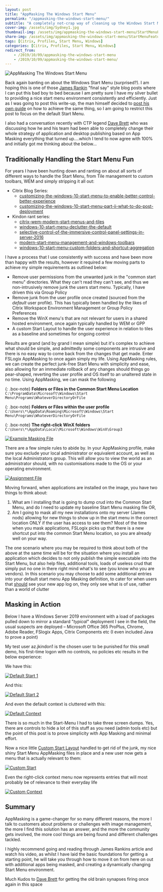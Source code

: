 ```yaml
---
layout: post
title: "AppMasking The Windows Start Menu"
permalink: "/appmasking-the-windows-start-menu/"
subtitle: "A completely not-crap way of cleaning up the Windows Start Menu - without breaking stuff"
cover-img: /assets/img/Sydney1.jpg
thumbnail-img: /assets/img/appmasking-the-windows-start-menu/StartMenuFeatured.png
share-img: /assets/img/appmasking-the-windows-start-menu/StartMenuFeatured.png
tags: [Citrix, Profiles, Start Menu, Windows]
categories: [Citrix, Profiles, Start Menu, Windows]
redirect_from: 
    - /2019/10/09/appmasking-the-windows-start-menu
    - /2019/10/09/appmasking-the-windows-start-menu/
---
```


![AppMasking The Windows Start Menu]({{site.baseurl}}/assets/img/appmasking-the-windows-start-menu/StartMenuFeatured.png)

Back again banting on about the Windows Start Menu (surprised?). I am hoping this is one of those [James Rankin](https://james-rankin.com/) "final say" style blog posts where I can put this bad boy to bed because I am pretty sure I have my silver bullet to providing a nice start menu environment consistently and efficiently. Just as I was going to post this write-up, the man himself decided to [post his own guide](https://james-rankin.com/videos/dynamic-start-menu-on-server-2016-2019-and-windows-10/) on how to achieve the same thing, so I am going to restrict this post to focus on the default Start Menu. 

I also had a conversation recently with CTP legend [Dave Brett](https://twitter.com/dbretty) who was discussing how he and his team had been able to completely change their whole strategy of application and desktop publishing based on App Masking everything that turned up….which I tend to now agree with 100% and initially got me thinking about the below…

## Traditionally Handling the Start Menu Fun

For years I have been hunting down and ranting on about all sorts of different ways to handle the Start Menu, from Tile management to custom toolbars, WEM and simply stripping it all out:

*  Citrix Blog Series:
    *  [customizing-the-windows-10-start-menu-to-enable-better-control-better-experience](https://www.citrix.com/blogs/2018/04/10/customizing-the-windows-10-start-menu-to-enable-better-control-better-experience/)
    *  [customizing-the-windows-10-start-menu-part-ii-what-to-do-post-deployment](https://www.citrix.com/blogs/2018/05/30/customizing-the-windows-10-start-menu-part-ii-what-to-do-post-deployment/)
*  Kindon rant series:
    *  [citrix-wem-modern-start-menus-and-tiles](https://jkindon.com/2017/10/13/citrix-wem-modern-start-menus-and-tiles/)
    *  [windows-10-start-menu-declutter-the-default](https://jkindon.com/2018/03/20/windows-10-start-menu-declutter-the-default/)
    *  [selective-control-of-the-immersive-control-panel-settings-in-server-2016](https://jkindon.com/2018/09/29/selective-control-of-the-immersive-control-panel-settings-in-server-2016/)
    *  [modern-start-menu-management-and-windows-toolbars](https://jkindon.com/2019/01/29/modern-start-menu-management-and-windows-toolbars/)
    *  [windows-10-start-menu-custom-folders-and-shortcut-aggregation](https://jkindon.com/2019/02/06/windows-10-start-menu-custom-folders-and-shortcut-aggregation/)

I have a process that I use consistently with success and have been more than happy with the results, however it required a few moving parts to achieve my simple requirements as outlined below:

*  Remove user permissions from the unwanted junk in the "common start menu" directories. What they can't read they can't see, and thus we non-intrusively remove junk the users start menu. Typically, I have driven this via Group Policy
*  Remove junk from the user profile once created (sourced from the *default* user profile). This has typically been handled by the likes of Citrix Workspace Environment Management or Group Policy Preferences
*  Remove the WinX menu's that are not relevant for users in a shared hosted environment, once again typically handled by WEM or GPP
*  A custom Start Layout to handle the user experience in relation to tiles as a baseline and sometimes for ongoing control

Results are grand (and by grand I mean simple) but it's complex to achieve what should be simple, and admittedly some components are intrusive and there is no easy way to come back from the changes that get made. Enter FSLogix AppMasking to once again simply my life. Using AppMasking rules, we can create the perfect junk-free Start Menu with simplicity and ease, also allowing for an immediate rollback of any changes should things go pear-shaped, reverting the user profile and OS itself to an unaltered state in no time. Using AppMasking, we can mask the following

{: .box-note}
**Folders or Files in the Common Start Menu Location** `C:\ProgramData\Microsoft\Windows\Start Menu\Programs\WhateverDirectoryOrFile`

{: .box-note}
**Folders or Files within the user profile** `C:\Users\*\AppData\Roaming\Microsoft\Windows\Start Menu\Programs\WhateverDirectoryOrFile`

{: .box-note}
**The right-click WinX folders** `C:\Users\*\AppData\Local\Microsoft\Windows\WinX\Group3`

[![Example Masking File]({{site.baseurl}}/assets/img/appmasking-the-windows-start-menu/AppMaskProfile.png)]({{site.baseurl}}/assets/img/appmasking-the-windows-start-menu/AppMaskProfile.png)

There are a few simple rules to abide by. In your AppMasking profile, make sure you exclude your local administrator or equivalent account, as well as the local Administrators group. This will allow you to view the world as an administrator should, with no customisations made to the OS or your operating environment.

[![Assignment File]({{site.baseurl}}/assets/img/appmasking-the-windows-start-menu/AppMaskAssignments.png)]({{site.baseurl}}/assets/img/appmasking-the-windows-start-menu/AppMaskAssignments.png)

Moving forward, when applications are installed on the image, you have two things to think about:

1.  What am I installing that is going to dump crud into the Common Start Menu, and do I need to update my baseline Start Menu masking file OR,
2.  Am I going to mask all my new installations onto my server (James nods) allowing for new things to show up in the start menu in the correct location ONLY if the user has access to see them? Most of the time when you mask applications, FSLogix picks up that there is a new shortcut put into the common Start Menu location, so you are already well on your way.

The one scenario where you may be required to think about both of the above at the same time will be for the situation where you install an application which decides to not only publish the simple executable into the Start Menu, but also help files, additional tools, loads of useless crud that simply put no one in there right mind what's to see (you know who you are vendors). In this scenario you may choose to add some additional entries into your default start menu App Masking definition, to cater for when users that <u>should</u> see your new app log on, they only see what is of use, rather than a world of clutter

## Masking in Action

Below I have a Windows Server 2019 environment with a load of packages pulled down to mirror a standard "*typical*" deployment I see in the field, the usual suspects are deployed – Microsoft Office 365 ProPlus, Chrome, Adobe Reader, FSlogix Apps, Citrix Components etc (I even included Java to prove a point) 

My test user az.jkindon1 is the chosen user to be punished for this small demo, his first-time logon with no controls, no policies etc results in the below experience:
  
We have this:

[![Default Start 1]({{site.baseurl}}/assets/img/appmasking-the-windows-start-menu/DefaultStart1.png)]({{site.baseurl}}/assets/img/appmasking-the-windows-start-menu/DefaultStart1.png)

And this:

[![Default Start 2]({{site.baseurl}}/assets/img/appmasking-the-windows-start-menu/DefaultStart2.png)]({{site.baseurl}}/assets/img/appmasking-the-windows-start-menu/DefaultStart2.png)

And even the default context is cluttered with this:

[![Default Context]({{site.baseurl}}/assets/img/appmasking-the-windows-start-menu/DefaultContext.png)]({{site.baseurl}}/assets/img/appmasking-the-windows-start-menu/DefaultContext.png)

There is so much in the Start-Menu I had to take three screen dumps. Yes, there are controls to hide a lot of this stuff as you need (admin tools etc) but the point of this post is to prove simplicity with App Masking and minimal effort. 

Now a nice little [Custom Start Layout](https://docs.microsoft.com/en-us/windows/configuration/customize-and-export-start-layout) handled to get rid of the junk, my nice shiny Start Menu AppMasking files in place and a new user now gets a menu that is actually relevant to them: 

[![Custom Start]({{site.baseurl}}/assets/img/appmasking-the-windows-start-menu/CustomStart.png)]({{site.baseurl}}/assets/img/appmasking-the-windows-start-menu/CustomStart.png)

Even the right-click context menu now represents entries that will most probably be of relevance to their everyday life

[![Custom Context]({{site.baseurl}}/assets/img/appmasking-the-windows-start-menu/CustomContext.png)]({{site.baseurl}}/assets/img/appmasking-the-windows-start-menu/CustomContext.png)

## Summary

AppMasking is a game-changer for so many different reasons, the more I talk to customers about problems or challenges with image management, the more I find this solution has an answer, and the more the community gets involved, the more cool things are being found and different challenges tackled. 

I highly recommend going and reading through James Rankins article and watch his video, as whilst I have laid the basic foundations for getting a starting point, he will take you through how to move it on from here on out with additional apps being masked, and creating a dynamically changing Start Menu environment. 

Much Kudos to [Dave Brett](https://twitter.com/dbretty) for getting the old brain synapses firing once again in this space